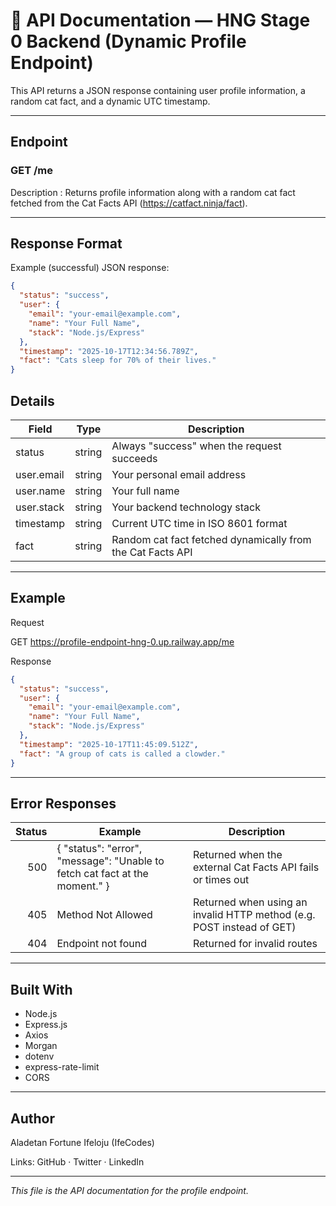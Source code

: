 # 📘 API Documentation — HNG Stage 0 Backend (Dynamic Profile Endpoint)

This API returns a JSON response containing user profile information, a random cat fact, and a dynamic UTC timestamp.

---

## Endpoint

### GET /me

Description
: Returns profile information along with a random cat fact fetched from the Cat Facts API (https://catfact.ninja/fact).

---

## Response Format

Example (successful) JSON response:

```json
{
  "status": "success",
  "user": {
    "email": "your-email@example.com",
    "name": "Your Full Name",
    "stack": "Node.js/Express"
  },
  "timestamp": "2025-10-17T12:34:56.789Z",
  "fact": "Cats sleep for 70% of their lives."
}
```

## Details

| Field      | Type   | Description                                                |
| ---------- | ------ | ---------------------------------------------------------- |
| status     | string | Always "success" when the request succeeds                 |
| user.email | string | Your personal email address                                |
| user.name  | string | Your full name                                             |
| user.stack | string | Your backend technology stack                              |
| timestamp  | string | Current UTC time in ISO 8601 format                        |
| fact       | string | Random cat fact fetched dynamically from the Cat Facts API |

---

## Example

Request

GET https://profile-endpoint-hng-0.up.railway.app/me

Response

```json
{
  "status": "success",
  "user": {
    "email": "your-email@example.com",
    "name": "Your Full Name",
    "stack": "Node.js/Express"
  },
  "timestamp": "2025-10-17T11:45:09.512Z",
  "fact": "A group of cats is called a clowder."
}
```

---

## Error Responses

| Status | Example                                                                     | Description                                                           |
| -----: | --------------------------------------------------------------------------- | --------------------------------------------------------------------- |
|    500 | { "status": "error", "message": "Unable to fetch cat fact at the moment." } | Returned when the external Cat Facts API fails or times out           |
|    405 | Method Not Allowed                                                          | Returned when using an invalid HTTP method (e.g. POST instead of GET) |
|    404 | Endpoint not found                                                          | Returned for invalid routes                                           |

---

## Built With

- Node.js
- Express.js
- Axios
- Morgan
- dotenv
- express-rate-limit
- CORS

---

## Author

Aladetan Fortune Ifeloju (IfeCodes)

Links: GitHub · Twitter · LinkedIn

---

_This file is the API documentation for the profile endpoint._
